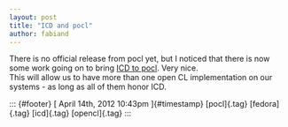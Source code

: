 ```yaml
---
layout: post
title: "ICD and pocl"
author: fabiand
---
```




There is no official release from pocl yet, but I noticed that there is
now some work going on to bring [ICD to
pocl](https://code.launchpad.net/%7Ekraiskil/pocl/icd). Very nice.\
This will allow us to have more than one open CL implementation on our
systems - as long as all of them honor ICD.

::: {#footer}
[ April 14th, 2012 10:43pm ]{#timestamp} [pocl]{.tag} [fedora]{.tag}
[icd]{.tag} [opencl]{.tag}
:::
